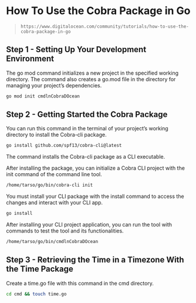 # How To Use the Cobra Package in Go

> `https://www.digitalocean.com/community/tutorials/how-to-use-the-cobra-package-in-go`

## Step 1 - Setting Up Your Development Environment

The go mod command initializes a new project in the specified working directory. The command also creates a go.mod file in the directory for managing your project’s dependencies.

```sh
go mod init cmdlnCobraDOcean
```

## Step 2 - Getting Started the Cobra Package

You can run this command in the terminal of your project’s working directory to install the Cobra-cli package.

```sh
go install github.com/spf13/cobra-cli@latest
```

The command installs the Cobra-cli package as a CLI executable.

After installing the package, you can initialize a Cobra CLI project with the init command of the command line tool.

```sh
/home/tarso/go/bin/cobra-cli init
```

You must install your CLI package with the install command to access the changes and interact with your CLI app.

```sh
go install
```

After installing your CLI project application, you can run the tool with commands to test the tool and its functionalities.

```sh
/home/tarso/go/bin/cmdlnCobraDOcean
```

## Step 3 - Retrieving the Time in a Timezone With the Time Package

Create a time.go file with this command in the cmd directory.

```sh
cd cmd && touch time.go
```


